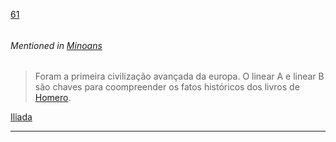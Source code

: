 [61](https://github.com/guilhermeprokisch/guilherme/issues/61) 
###### 

 


###### Mentioned in [Minoans](Minoans.md)  
 > Foram a primeira civilização avançada da europa. O linear A e linear B são chaves para coompreender os fatos históricos dos livros de [Homero](Homero.md).


[Iliada](Iliada.md)

-------------------------------------------------------------------------------

